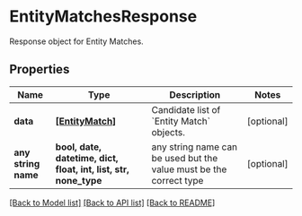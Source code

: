 # EntityMatchesResponse

Response object for Entity Matches.

## Properties
Name | Type | Description | Notes
------------ | ------------- | ------------- | -------------
**data** | [**[EntityMatch]**](EntityMatch.md) | Candidate list of &#x60;Entity Match&#x60; objects. | [optional] 
**any string name** | **bool, date, datetime, dict, float, int, list, str, none_type** | any string name can be used but the value must be the correct type | [optional]

[[Back to Model list]](../README.md#documentation-for-models) [[Back to API list]](../README.md#documentation-for-api-endpoints) [[Back to README]](../README.md)


